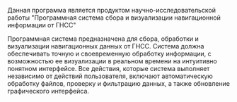Данная программа является продуктом научно-исследовательской работы "Программная система сбора и визуализации навигационной информации от ГНСС"

Программная система предназначена для сбора, обработки и визуализации
навигационных данных от ГНСС. Система должна обеспечивать точную и
своевременную обработку информации, с возможностью ее визуализации в
реальном времени на интуитивно понятном интерфейсе. Все действия, которые
система выполняет независимо от действий пользователя, включают
автоматическую обработку файлов, проверку и фильтрацию данных, а также
обновление графического интерфейса.
